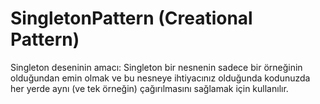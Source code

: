 # SingletonPattern (Creational Pattern)
Singleton deseninin amacı:
Singleton bir nesnenin sadece bir örneğinin olduğundan emin olmak ve bu nesneye ihtiyacınız olduğunda kodunuzda her yerde aynı (ve tek örneğin) çağırılmasını sağlamak için kullanılır.



